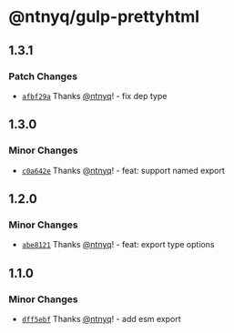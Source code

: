# @ntnyq/gulp-prettyhtml

## 1.3.1

### Patch Changes

- [`afbf29a`](https://github.com/ntnyq/gulp-plugins/commit/afbf29ab394dc763f3c218de8b5fae276e47b6b2) Thanks [@ntnyq](https://github.com/ntnyq)! - fix dep type

## 1.3.0

### Minor Changes

- [`c0a642e`](https://github.com/ntnyq/gulp-plugins/commit/c0a642ec0e680e0b38e1d3bde7426c7c33b3b335) Thanks [@ntnyq](https://github.com/ntnyq)! - feat: support named export

## 1.2.0

### Minor Changes

- [`abe8121`](https://github.com/ntnyq/gulp-plugins/commit/abe812142f50e545ad51accc8133f53edf3f81f2) Thanks [@ntnyq](https://github.com/ntnyq)! - feat: export type options

## 1.1.0

### Minor Changes

- [`dff5ebf`](https://github.com/ntnyq/gulp-plugins/commit/dff5ebf86d128fa4e418c4b9fe02c23d9370dee0) Thanks [@ntnyq](https://github.com/ntnyq)! - add esm export
